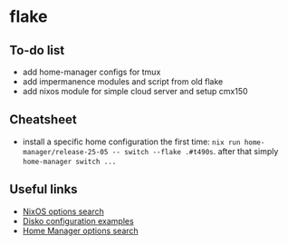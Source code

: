 # flake

## To-do list

- add home-manager configs for tmux
- add impermanence modules and script from old flake
- add nixos module for simple cloud server and setup cmx150

## Cheatsheet

- install a specific home configuration the first time: `nix run home-manager/release-25-05 -- switch --flake .#t490s`. after that simply `home-manager switch ...`

## Useful links

- [NixOS options search](https://search.nixos.org/options?channel=unstable)
- [Disko configuration examples](https://github.com/nix-community/disko/tree/master/example)
- [Home Manager options search](https://home-manager-options.extranix.com/)

